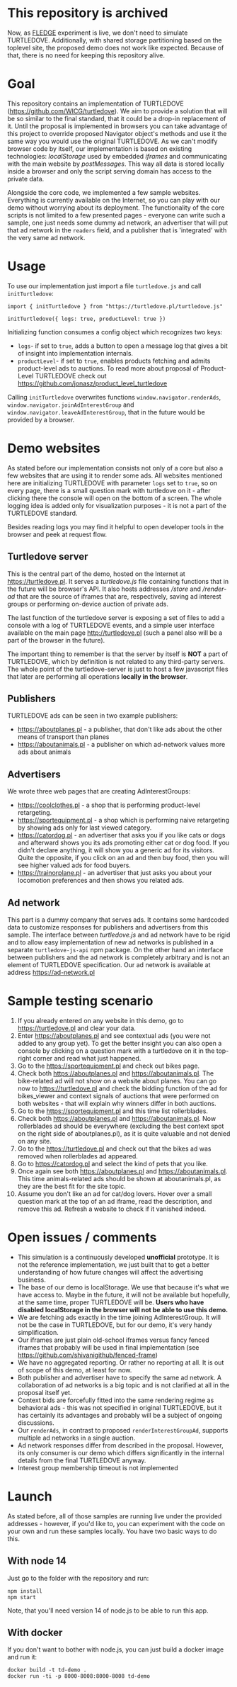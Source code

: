 # This repository is archived
Now, as [FLEDGE](https://github.com/WICG/turtledove/blob/main/FLEDGE.md) experiment is live, we don't need to simulate TURTLEDOVE.  Additionally, with shared storage partitioning based on the toplevel site, the proposed demo does not work like expected. Because of that, there is no need for keeping this repository alive.

# Goal 
This repository contains an implementation of TURTLEDOVE (https://github.com/WICG/turtledove). We aim to provide a solution that will be so similar to the final standard, that it could be a drop-in replacement of it. Until the proposal is implemented in browsers you can take advantage of this project to override proposed Navigator object's methods and use it the same way you would use the original TURTLEDOVE. As we can't modify browser code by itself, our implementation is based on existing technologies: _localStorage_ used by embedded _iframes_ and communicating with the main website by _postMessages_. This way all data is stored locally inside a browser and only the script serving domain has access to the private data.

Alongside the core code, we implemented a few sample websites. Everything is currently available on the Internet, so you can play with our demo without worrying about its deployment. The functionality of the core scripts is not limited to a few presented pages - everyone can write such a sample, one just needs some dummy ad network, an advertiser that will put that ad network in the `readers` field, and a publisher that is 'integrated' with the very same ad network.

# Usage
To use our implementation just import a file `turtledove.js` and call `initTurtledove`: 
```
import { initTurtledove } from "https://turtledove.pl/turtledove.js"

initTurtledove({ logs: true, productLevel: true })
```

Initializing function consumes a config object which recognizes two keys:
- `logs`- if set to `true`, adds a button to open a message log that gives a bit of insight into implementation internals.
- `productLevel`- if set to `true`, enables products fetching and admits product-level ads to auctions. To read more about proposal of Product-Level TURTLEDOVE check out https://github.com/jonasz/product_level_turtledove

Calling `initTurtledove` overwrites functions `window.navigator.renderAds`, `window.navigator.joinAdInterestGroup` and `window.navigator.leaveAdInterestGroup`, that in the future would be provided by a browser.

# Demo websites
As stated before our implementation consists not only of a core but also a few websites that are using it to render some ads.
All websites mentioned here are initializing TURTLEDOVE with parameter `logs` set to `true`, so on every page, there is a
small question mark with turtledove on it - after clicking there the console will open on the bottom of a screen. The whole logging idea is added only for visualization purposes - it is not a part of the TURTLEDOVE standard.

Besides reading logs you may find it helpful to open developer tools in the browser and peek at request flow.

## Turtledove server
This is the central part of the demo, hosted on the Internet at https://turtledove.pl. It serves a _turtledove.js_ file containing functions that in the future will be browser's API.
It also hosts addresses _/store_ and _/render-ad_ that are the source of iframes that are, respectively, saving ad interest groups or performing on-device auction of private ads.

The last function of the turtledove server is exposing a set of files to add a console with a log of TURTLEDOVE events, and a simple user interface available on the main page http://turtledove.pl (such a panel also will be a part of the browser in the future).

The important thing to remember is that the server by itself is **NOT** a part of TURTLEDOVE, which by definition is not related to any third-party servers. The whole point of the turtledove-server is just to host a few javascript files that later are performing all operations **locally in the browser**.

## Publishers

TURTLEDOVE ads can be seen in two example publishers:
- https://aboutplanes.pl - a publisher, that don't like ads about the other means of transport than planes
- https://aboutanimals.pl - a publisher on which ad-network values more ads about animals


## Advertisers
We wrote three web pages that are creating AdInterestGroups:
- https://coolclothes.pl - a shop that is performing product-level retargeting.
- https://sportequipment.pl - a shop which is performing naive retargeting by showing ads only for last viewed category.
- https://catordog.pl - an advertiser that asks you if you like cats or dogs and afterward shows you its ads promoting
either cat or dog food. If you didn't declare anything, it will show you a generic ad for its visitors. Quite the opposite,
if you click on an ad and then buy food, then you will see higher valued ads for food buyers.
- https://trainorplane.pl - an advertiser that just asks you about your locomotion preferences and then shows you related ads.

## Ad network
This part is a dummy company that serves ads. It contains some hardcoded data to customize responses for publishers and advertisers from this sample.
The interface between _turtledove.js_ and ad network have to be rigid and to allow easy implementation of new ad networks is published in a separate `turtledove-js-api` npm package.
On the other hand an interface between publishers and the ad network is completely arbitrary and is not an element of TURTLEDOVE specification. Our ad network is available at address https://ad-network.pl

# Sample testing scenario
1. If you already entered on any website in this demo, go to https://turtledove.pl and clear your data.
2. Enter https://aboutplanes.pl and see contextual ads (you were not added to any group yet). To get the better insight you can also open a console by clicking on a question mark with a turtledove on it in the top-right corner and read what just happened.
3. Go to the https://sportequipment.pl and check out bikes page.
4. Check both https://aboutplanes.pl and https://aboutanimals.pl. The bike-related ad will not show on a website about planes. You can go now to https://turtledove.pl and check the bidding function of the ad for bikes_viewer and context signals of auctions that were performed on both websites - that will explain why winners differ in both auctions.
5. Go to the https://sportequipment.pl and this time list rollerblades.
6. Check both https://aboutplanes.pl and https://aboutanimals.pl. Now rollerblades ad should be everywhere (excluding the best context spot on the right side of aboutplanes.pl), as it is quite valuable and not denied on any site.
7. Go to the https://turtledove.pl and check out that the bikes ad was removed when rollerblades ad appeared.
8. Go to https://catordog.pl and select the kind of pets that you like.
9. Once again see both https://aboutplanes.pl and https://aboutanimals.pl. This time animals-related ads should be shown at aboutanimals.pl, as they are the best fit for the site topic.
10. Assume you don't like an ad for cat/dog lovers. Hover over a small question mark at the top of an ad iframe, read the description, and remove this ad. Refresh a website to check if it vanished indeed.

# Open issues / comments
- This simulation is a continuously developed **unofficial** prototype. It is not the reference implementation, we just built that to get a better understanding of how future changes will affect the advertising business.
- The base of our demo is localStorage. We use that because it's what we have access to. Maybe in the future, it will not be available but hopefully, at the same time, proper TURTLEDOVE will be. **Users who have disabled localStorage in the browser will not be able to use this demo.**
- We are fetching ads exactly in the time joining AdInterestGroup. It will not be the case in TURTLEDOVE, but for our demo, it's very handy simplification.
- Our iframes are just plain old-school iframes versus fancy fenced iframes that probably will be used in final implementation (see https://github.com/shivanigithub/fenced-frame)
- We have no aggregated reporting. Or rather no reporting at all. It is out of scope of this demo, at least for now.
- Both publisher and advertiser have to specify the same ad network. A collaboration of ad networks is a big topic and is not clarified at all in the proposal itself yet.
- Context bids are forcefully fitted into the same rendering regime as behavioral ads - this was not specified in original TURTLEDOVE, but it has certainly its advantages and probably will be a subject of ongoing discussions.
- Our `renderAds`, in contrast to proposed `renderInterestGroupAd`, supports multiple ad networks in a single auction.
- Ad network responses differ from described in the proposal. However, its only consumer is our demo which differs significantly in the internal details from the final TURTLEDOVE anyway.
- Interest group membership timeout is not implemented

# Launch
As stated before, all of those samples are running live under the provided addresses - however, if you'd like to, you can experiment with the code on your own and run these samples locally. You have two basic ways to do this.

## With node 14
Just go to the folder with the repository and run:
```
npm install
npm start
```
Note, that you'll need version 14 of node.js to be able to run this app.

## With docker
If you don't want to bother with node.js, you can just build a docker image and run it:
```
docker build -t td-demo .
docker run -ti -p 8000-8008:8000-8008 td-demo
```
